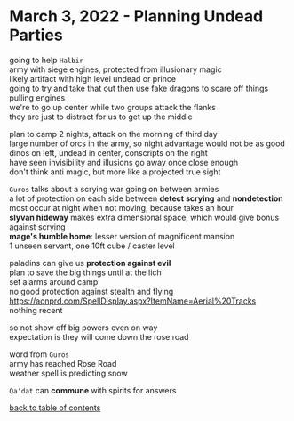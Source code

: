 # March 3, 2022 - Planning Undead Parties

going to help `Halbir`  
army with siege engines, protected from illusionary magic  
likely artifact with high level undead or prince  
going to try and take that out then use fake dragons to scare off things pulling engines  
we're to go up center while two groups attack the flanks  
they are just to distract for us to get up the middle  

plan to camp 2 nights, attack on the morning of third day  
large number of orcs in the army, so night advantage would not be as good  
dinos on left, undead in center, conscripts on the right  
have seen invisibility and illusions go away once close enough  
don't think anti magic, but more like a projected true sight  

`Guros` talks about a scrying war going on between armies  
a lot of protection on each side between **detect scrying** and **nondetection**  
most occur at night when not moving, because takes an hour  
**slyvan hideway** makes extra dimensional space, which would give bonus against scrying  
**mage's humble home**: lesser version of magnificent mansion  
1 unseen servant, one 10ft cube / caster level  

paladins can give us **protection against evil**  
plan to save the big things until at the lich  
set alarms around camp  
no good protection against stealth and flying  
https://aonprd.com/SpellDisplay.aspx?ItemName=Aerial%20Tracks  
nothing recent  

so not show off big powers even on way  
expectation is they will come down the rose road  

word from `Guros`  
army has reached Rose Road  
weather spell is predicting snow  

`Qa'dat` can **commune** with spirits for answers  

[back to table of contents](/sessions/TOC.md)
